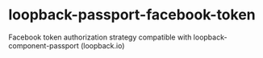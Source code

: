 # loopback-passport-facebook-token
Facebook token authorization strategy compatible with loopback-component-passport (loopback.io)
